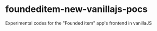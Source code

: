 # foundeditem-new-vanillajs-pocs
Experimental codes for the "Founded item" app's frontend in vanillaJS

